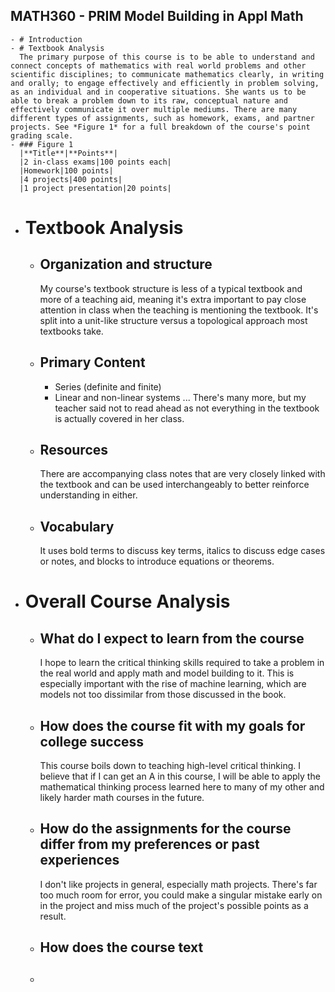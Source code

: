 ## MATH360 - PRIM Model Building in Appl Math
	- # Introduction
	- # Textbook Analysis
	  The primary purpose of this course is to be able to understand and connect concepts of mathematics with real world problems and other scientific disciplines; to communicate mathematics clearly, in writing and orally; to engage effectively and efficiently in problem solving, as an individual and in cooperative situations. She wants us to be able to break a problem down to its raw, conceptual nature and effectively communicate it over multiple mediums. There are many different types of assignments, such as homework, exams, and partner projects. See *Figure 1* for a full breakdown of the course's point grading scale.
	- ### Figure 1
	  |**Title**|**Points**|
	  |2 in-class exams|100 points each|
	  |Homework|100 points|
	  |4 projects|400 points|
	  |1 project presentation|20 points|
- # Textbook Analysis
	- ## Organization and structure
	  My course's textbook structure is less of a typical textbook and more of a teaching aid, meaning it's extra important to pay close attention in class when the teaching is mentioning the textbook. It's split into a unit-like structure versus a topological approach most textbooks take.
	- ## Primary Content
	  * Series (definite and finite)
	  * Linear and non-linear systems
	  ...
	  There's many more, but my teacher said not to read ahead as not everything in the textbook is actually covered in her class.
	- ## Resources
	  There are accompanying class notes that are very closely linked with the textbook and can be used interchangeably to better reinforce understanding in either.
	- ## Vocabulary
	  It uses bold terms to discuss key terms, italics to discuss edge cases or notes, and blocks to introduce equations or theorems.
- # Overall Course Analysis
	- ## What do I expect to learn from the course
	  I hope to learn the critical thinking skills required to take a problem in the real world and apply math and model building to it. This is especially important with the rise of machine learning, which are models not too dissimilar from those discussed in the book.
	- ## How does the course fit with my goals for college success
	  This course boils down to teaching high-level critical thinking. I believe that if I can get an A in this course, I will be able to apply the mathematical thinking process learned here to many of my other and likely harder math courses in the future.
	- ## How do the assignments for the course differ from my preferences or past experiences
	  I don't like projects in general, especially math projects. There's far too much room for error, you could make a singular mistake early on in the project and miss much of the project's possible points as a result.
	- ## How does the course text
	- ##